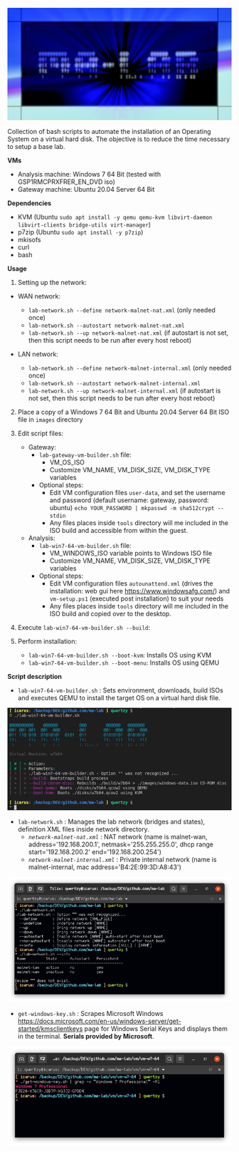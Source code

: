 ![](./screenshots/ma-lab.png)

Collection of bash scripts to automate the installation of an Operating System on a virtual hard disk. The objective is to reduce the time necessary to setup a base lab.

**VMs**
- Analysis machine: Windows 7 64 Bit (tested with GSP1RMCPRXFRER_EN_DVD iso)
- Gateway machine: Ubuntu 20.04 Server 64 Bit

**Dependencies**
- KVM (Ubuntu `sudo apt install -y qemu qemu-kvm libvirt-daemon libvirt-clients bridge-utils virt-manager`)
- p7zip (Ubuntu `sudo apt install -y p7zip`) 
- mkisofs
- curl
- bash

**Usage**
1. Setting up the network:
- WAN network:
    - `lab-network.sh --define network-malnet-nat.xml` (only needed once)
    - `lab-network.sh --autostart network-malnet-nat.xml`
    - `lab-network.sh --up network-malnet-nat.xml` (if autostart is not set, then this script needs to be run after every host reboot)

- LAN network:
    - `lab-network.sh --define network-malnet-internal.xml` (only needed once)
    - `lab-network.sh --autostart network-malnet-internal.xml`
    - `lab-network.sh --up network-malnet-internal.xml` (if autostart is not set, then this script needs to be run after every host reboot)

2. Place a copy of a Windows 7 64 Bit and Ubuntu 20.04 Server 64 Bit ISO file in `images` directory

3. Edit script files:

    - Gateway:
        - `lab-gateway-vm-builder.sh` file:
            - VM_OS_ISO
            - Customize VM_NAME, VM_DISK_SIZE, VM_DISK_TYPE variables
        - Optional steps:
            - Edit VM configuration files `user-data`, and set the username and password (default username: gateway, password: ubuntu) `echo YOUR_PASSWORD | mkpasswd -m sha512crypt --stdin`
            - Any files places inside `tools` directory will me included in the ISO build and accessible from within the guest.
    - Analysis:
        - `lab-win7-64-vm-builder.sh` file:
            - VM_WINDOWS_ISO variable points to Windows ISO file
            - Customize VM_NAME, VM_DISK_SIZE, VM_DISK_TYPE variables
        - Optional steps:
            - Edit VM configuration files `autounattend.xml` (drives the installation: web gui here https://www.windowsafg.com/) and `vm-setup.ps1` (executed post installation) to suit your needs
            - Any files places inside `tools` directory will me included in the ISO build and copied over to the desktop.

4. Execute `lab-win7-64-vm-builder.sh --build`:

5. Perform installation:
    - `lab-win7-64-vm-builder.sh --boot-kvm`: Installs OS using KVM
    - `lab-win7-64-vm-builder.sh --boot-menu`: Installs OS using QEMU

**Script description**
- `lab-win7-64-vm-builder.sh` : Sets environment, downloads, build ISOs and executes QEMU to install the target OS on a virtual hard disk file.

![](./screenshots/lab-win7-64-vm-builder.png)

- `lab-network.sh` : Manages the lab network (bridges and states), definition XML files inside network directory. 
    - *`network-malnet-nat.xml`* : NAT network (name is malnet-wan, address='192.168.200.1', netmask='255.255.255.0', dhcp range start='192.168.200.2' end='192.168.200.254')
    - *`network-malnet-internal.xml`* : Private internal network (name is malnet-internal, mac address='B4:2E:99:3D:A8:43')

![](./screenshots/lab-network.png)

- `get-windows-key.sh` : Scrapes Microsoft Windows https://docs.microsoft.com/en-us/windows-server/get-started/kmsclientkeys page for Windows Serial Keys and displays them in the terminal. **Serials provided by Microsoft**.

![](./screenshots/get-windows-key.png)

